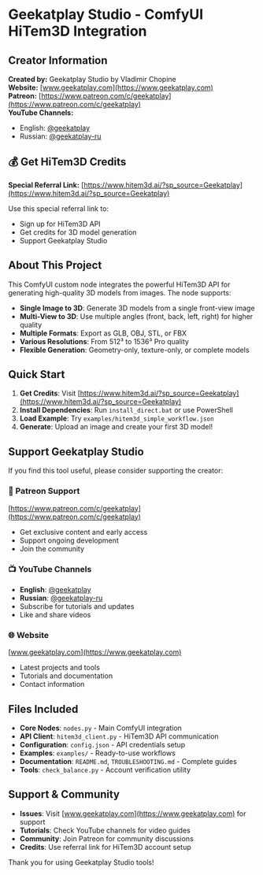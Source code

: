 # Geekatplay Studio - ComfyUI HiTem3D Integration

## Creator Information

**Created by:** Geekatplay Studio by Vladimir Chopine  
**Website:** [www.geekatplay.com](https://www.geekatplay.com)  
**Patreon:** [https://www.patreon.com/c/geekatplay](https://www.patreon.com/c/geekatplay)  
**YouTube Channels:**
- English: [@geekatplay](https://www.youtube.com/@geekatplay)
- Russian: [@geekatplay-ru](https://www.youtube.com/@geekatplay-ru)

## 💰 Get HiTem3D Credits

**Special Referral Link:** [https://www.hitem3d.ai/?sp_source=Geekatplay](https://www.hitem3d.ai/?sp_source=Geekatplay)

Use this special referral link to:
- Sign up for HiTem3D API
- Get credits for 3D model generation
- Support Geekatplay Studio

## About This Project

This ComfyUI custom node integrates the powerful HiTem3D API for generating high-quality 3D models from images. The node supports:

- **Single Image to 3D**: Generate 3D models from a single front-view image
- **Multi-View to 3D**: Use multiple angles (front, back, left, right) for higher quality
- **Multiple Formats**: Export as GLB, OBJ, STL, or FBX
- **Various Resolutions**: From 512³ to 1536³ Pro quality
- **Flexible Generation**: Geometry-only, texture-only, or complete models

## Quick Start

1. **Get Credits**: Visit [https://www.hitem3d.ai/?sp_source=Geekatplay](https://www.hitem3d.ai/?sp_source=Geekatplay)
2. **Install Dependencies**: Run `install_direct.bat` or use PowerShell
3. **Load Example**: Try `examples/hitem3d_simple_workflow.json`
4. **Generate**: Upload an image and create your first 3D model!

## Support Geekatplay Studio

If you find this tool useful, please consider supporting the creator:

### 💖 Patreon Support
[https://www.patreon.com/c/geekatplay](https://www.patreon.com/c/geekatplay)
- Get exclusive content and early access
- Support ongoing development
- Join the community

### 📺 YouTube Channels
- **English**: [@geekatplay](https://www.youtube.com/@geekatplay)
- **Russian**: [@geekatplay-ru](https://www.youtube.com/@geekatplay-ru)
- Subscribe for tutorials and updates
- Like and share videos

### 🌐 Website
[www.geekatplay.com](https://www.geekatplay.com)
- Latest projects and tools
- Tutorials and documentation
- Contact information

## Files Included

- **Core Nodes**: `nodes.py` - Main ComfyUI integration
- **API Client**: `hitem3d_client.py` - HiTem3D API communication
- **Configuration**: `config.json` - API credentials setup
- **Examples**: `examples/` - Ready-to-use workflows
- **Documentation**: `README.md`, `TROUBLESHOOTING.md` - Complete guides
- **Tools**: `check_balance.py` - Account verification utility

## Support & Community

- **Issues**: Visit [www.geekatplay.com](https://www.geekatplay.com) for support
- **Tutorials**: Check YouTube channels for video guides
- **Community**: Join Patreon for community discussions
- **Credits**: Use referral link for HiTem3D account setup

Thank you for using Geekatplay Studio tools!